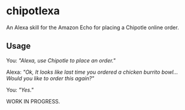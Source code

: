 # chipotlexa

An Alexa skill for the Amazon Echo for placing a Chipotle online order.

## Usage

You: _"Alexa, use Chipotle to place an order."_

Alexa: _"Ok, It looks like last time you ordered a chicken burrito bowl... Would you like to order this again?"_

You: _"Yes."_

WORK IN PROGRESS.
